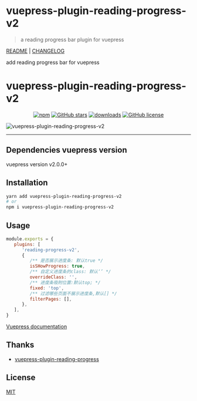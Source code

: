 # vuepress-plugin-reading-progress-v2

> a reading progress bar plugin for vuepress

[README](README.md) | [CHANGELOG](CHANGELOG.md)

add reading progress bar for vuepress

# vuepress-plugin-reading-progress-v2 <GitHubLink repo="licc12/vuepress-plugin-reading-progress-v2"/>

<p align="center">
   <a href="https://www.npmjs.com/package/vuepress-plugin-reading-progress-v2" target="_blank"><img alt="npm" src="https://img.shields.io/npm/v/vuepress-plugin-reading-progress-v2.svg"></a>
   <a href="https://github.com/licc12/vuepress-plugin-reading-progress-v2/stargazers" target="_blank"><img alt="GitHub stars" src="https://img.shields.io/github/stars/licc12/vuepress-plugin-reading-progress-v2"></a>
   <a href="https://www.npmjs.com/package/vuepress-plugin-reading-progress-v2" target="_blank"><img alt="downloads" src="https://img.shields.io/npm/dt/vuepress-plugin-reading-progress-v2.svg"></a>
   <a href="https://github.com/licc12/vuepress-plugin-dynamic-title-v2/blob/main/LICENSE"><img alt="GitHub license" src="https://camo.githubusercontent.com/20e20fd59f11d3ae8c122e7dd277e524a97ca731ff34dbff7070918e9730ae39/68747470733a2f2f696d672e736869656c64732e696f2f6769746875622f6c6963656e73652f6d6f65667969742f76756570726573732d706c7567696e2d64796e616d69632d7469746c65" data-canonical-src="https://img.shields.io/github/license/licc12/vuepress-plugin-dynamic-title-v2" style="max-width: 100%;"></a>
</p>

![vuepress-plugin-reading-progress-v2](https://ououe.com/img/vuepress_plugin_reading_progress.gif)

---

## Dependencies vuepress version

vuepress version v2.0.0+

## Installation

```sh
yarn add vuepress-plugin-reading-progress-v2
# or
npm i vuepress-plugin-reading-progress-v2
```

## Usage

```js
module.exports = {
   plugins: [
      'reading-progress-v2',
      {
         /** 是否展示进度条: 默认true */
         isSHowProgress: true,
         /** 自定义进度条的class: 默认‘’ */
         overrideClass: '',
         /** 进度条吸附位置:默认top; */
         fixed: 'top',
         /** 过滤哪些页面不展示进度条,默认[] */
         filterPages: [],
      },
   ],
}
```

[ Vuepress documentation](https://vuepress.vuejs.org/plugin/using-a-plugin.html)

## Thanks

-  [vuepress-plugin-reading-progress](https://github.com/tolking/vuepress-plugin-reading-progress)

## License

[MIT](http://opensource.org/licenses/MIT)
